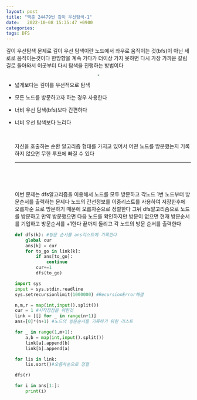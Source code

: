 ```yaml
---
layout: post
title: "백준 24479번 깊이 우선탐색-1"
date:   2022-10-08 15:35:47 +0900
categories:
tags: DFS
---
```


깊이 우선탐색 문제로 깊이 우선 탐색이란 노드에서 좌우로 움직이는 것(bfs)이 아닌 세로로 움직이는것이다 한방향을 계속 가다가 더이상 가지 못하면  다시 가장 가까운 갈림길로 돌아와서 이곳부터 다시 탐색을 진행하는 방법이다

<center>

<img src="https://user-images.githubusercontent.com/80758613/194695528-82de21fa-8cf2-456d-aa8c-f8b86dbf1ad7.jpeg" style="zoom:30%;">

</center>

- 넓게보다는 깊이를 우선적으로 탐색

- 모든 노드를 방문하고자 하는 경우 사용한다

- 너비 우선 탐색(bfs)보다 간편하다

- 너비 우선 탐색보다 느리다

  &nbsp;
  
  자신을 호출하는 순환 알고리즘 형태를 가지고 있어서 어떤 노드를 방문했는지 기록하지 않으면 무한 루프에 빠질 수 있다
  
   <hr>
  &nbsp;
  
  &nbsp;
  
  
  이번 문제는 dfs알고리즘을 이용해서 노드를 모두 방문하고 각노드 1번 노드부터 방문순서를 출력하는 문제다 노드의 간선정보를 이중리스트를 사용하여 저장한후에 오름차순 으로 방문하기 때문에 오름차순으로 정렬한다 그뒤 dfs알고리즘으로 노드를 방문하고 만약 방문했으면 다음 노드를 확인하지만 방문이 없으면 현재 방문순서를 기입하고 방문순서를 +1한다 끝까지 돌리고 각 노드의 방문 순서를 출력한다
  
  ``` python
  def dfs(k): #방문 순서를 ans리스트에 기록한다
      global cur
      ans[k] = cur
      for to_go in link[k]:
          if ans[to_go]:
              continue
          cur+=1
          dfs(to_go) 
  
  import sys
  input = sys.stdin.readline
  sys.setrecursionlimit(1000000) #RecursionError해결
  
  n,m,r = map(int,input().split())
  cur = 1 #시작정점을 위한것
  link = [[] for _ in range(n+1)]
  ans=[0]*(n+1) #노드의 방문순서를 기록하기 위한 리스트
  
  for _ in range(1,m+1):
      a,b = map(int,input().split())
      link[a].append(b)
      link[b].append(a)
  
  for lis in link:
      lis.sort()#오름차순으로 정렬
  
  dfs(r)
  
  for i in ans[1:]:
      print(i)
  ```
  
  
  
   
